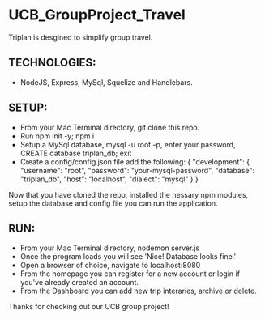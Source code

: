 # UCB_GroupProject_Travel

Triplan is desgined to simplify group travel.


## TECHNOLOGIES:
* NodeJS, Express, MySql, Squelize and Handlebars.


## SETUP:
* From your Mac Terminal directory, git clone this repo.
* Run npm init -y; npm i
* Setup a MySql database, mysql -u root -p, enter your password, CREATE database triplan_db; exit
* Create a config/config.json file add the following:
{
    "development": { 
        "username": "root",
        "password": "your-mysql-password", 
        "database": "triplan_db",
        "host": "localhost",
        "dialect": "mysql"
    }
}


Now that you have cloned the repo, installed the nessary npm modules, setup the database and config file you can run the application. 


## RUN:
* From your Mac Terminal directory, nodemon server.js
* Once the program loads you will see 'Nice! Database looks fine.'
* Open a browser of choice, navigate to localhost:8080
* From the homepage you can register for a new account or login if you've already created an account.
* From the Dashboard you can add new trip interaries, archive or delete.

Thanks for checking out our UCB group project!
